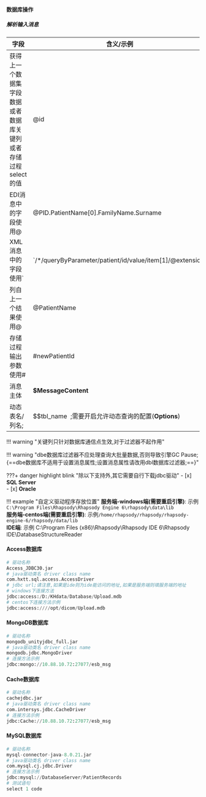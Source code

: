 #### **数据库操作**

##### 解析输入消息

| 字段                                                         | 含义/示例                                                    |
| ------------------------------------------------------------ | ------------------------------------------------------------ |
| 获得上一个数据集字段数据或者数据库关键列或者存储过程select的值 | @id                                                          |
| EDI消息中的字段使用@                                         | @PID.PatientName[0].FamilyName.Surname                       |
| XML消息中的字段使用`                                         | &#96;/*/queryByParameter/patient/id/value/item[1]/@extension&#96; |
| 列自上一个结果使用@                                          | @PatientName                                                 |
| 存储过程输出参数使用#                                        | #newPatientId                                                |
| 消息主体                                                     | **$MessageContent**                                          |
| 动态表名/列名;                                               | $$tbl_name&nbsp;&nbsp;;需要开启允许动态查询的配置(**Options**) |

!!! warning "关键列只针对数据库通信点生效,对于过滤器不起作用"

!!! warning "dbe数据库过滤器不应处理查询大批量数据,否则导致引擎GC Pause;<br>{==dbe数据库不适用于设置消息属性;设置消息属性请改用dbl数据库过滤器;==}"

???+ danger highlight blink "除以下支持外,其它需要自行下载jdbc驱动"
	- [x] **SQL Server**<br>
    - [x] **Oracle**

!!! example  "自定义驱动程序存放位置"
     **服务端-windows端(需要重启引擎)**: 示例`C:\Program Files\Rhapsody\Rhapsody Engine 6\rhapsody\data\lib` <br>
     **服务端-centos端(需要重启引擎)**: 示例`/home/rhapsody/rhapsody/rhapsody-engine-6/rhapsody/data/lib` <br>
     **IDE端**: 示例 C:\Program Files (x86)\Rhapsody\Rhapsody IDE 6\Rhapsody IDE\DatabaseStructureReader


#### Access数据库

```python
# 驱动名称
Access_JDBC30.jar
# java驱动类名 driver class name
com.hxtt.sql.access.AccessDriver
# jdbc url;请注意,如果是ide则为ide能访问的地址,如果是服务端则填服务端的地址
# windows下连接方法
jdbc:access:/D:/KHdata/Database/Upload.mdb
# centos下连接方法示例
jdbc:access:////opt/dicom/Upload.mdb
```

#### MongoDB数据库

```python
# 驱动名称
mongodb_unityjdbc_full.jar
# java驱动类名 driver class name
mongodb.jdbc.MongoDriver
# 连接方法示例
jdbc:mongo://10.88.10.72:27077/esb_msg
```

#### Cache数据库

```python
# 驱动名称
cachejdbc.jar
# java驱动类名 driver class name
com.intersys.jdbc.CacheDriver
# 连接方法示例
jdbc:Cache://10.88.10.72:27077/esb_msg
```

#### MySQL数据库

```python
# 驱动名称
mysql-connector-java-8.0.21.jar
# java驱动类名 driver class name
com.mysql.cj.jdbc.Driver
# 连接方法示例
jdbc:mysql://DatabaseServer/PatientRecords
# 测试语句
select 1 code
```


